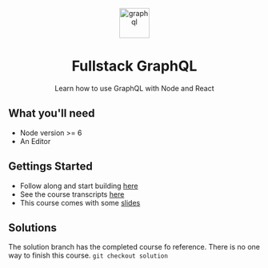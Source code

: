 <div align="center">
<p>
<a href="https://graphql.org/">
    <img alt="graphql" src="./static/gaphql.png" width="60" />
</a>
</p>

<h1>
    Fullstack GraphQL
</h1>
<p>
    Learn how to use GraphQL with Node and React
</p>
</div>

## What you'll need
* Node version >= 6
* An Editor

## Gettings Started
- Follow along and start building [here](/Notes/00-Introduction/00-notes.md)
- See the course transcripts [here](/notes/05-transcripts/00-introduction.txt)
- This course comes with some [slides](https://docs.google.com/presentation/d/1IrGA4PtUEZPVDTBg5_WCMmUapElbFBgLwfSBAp8ft1g/edit?usp=sharing)

## Solutions

The solution branch has the completed course fo reference. There is no one way to finish this course.
`git checkout solution`
